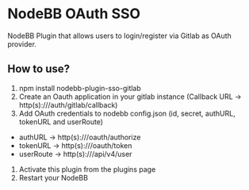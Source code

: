 # NodeBB OAuth SSO

NodeBB Plugin that allows users to login/register via Gitlab as OAuth provider.

## How to use?

1. npm install nodebb-plugin-sso-gitlab
1. Create an Oauth application in your gitlab instance (Callback URL -> http(s)://<your-nodebb-url>/auth/gitlab/callback)   
1. Add OAuth credentials to nodebb config.json (id, secret, authURL, tokenURL and userRoute)
* authURL -> http(s)://<your-gitlab-instance-url>/oauth/authorize
* tokenURL -> http(s)://<your-gitlab-instance-url>/oauth/token
* userRoute -> http(s)://<your-gitlab-instance-url>/api/v4/user
1. Activate this plugin from the plugins page
1. Restart your NodeBB
